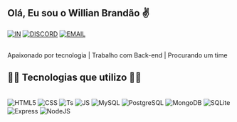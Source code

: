 ## Olá, Eu sou o Willian Brandão ✌️

[![IN](https://img.shields.io/badge/LinkedIn-0077B5?style=for-the-badge&logo=linkedin&logoColor=white)](https://www.linkedin.com/in/willian-brand%C3%A3o-796612194/)
[![DISCORD](https://img.shields.io/badge/Discord-7289DA?style=for-the-badge&logo=discord&logoColor=white)](https://discord.com/channels/913504711716507692/913504711716507696)
[![EMAIL](https://img.shields.io/badge/Gmail-D14836?style=for-the-badge&logo=gmail&logoColor=white)](https://contacts.google.com/person/c2526952530071729286?hl=pt-br)

</br>
Apaixonado por tecnologia |
Trabalho com Back-end |
Procurando um time

## 👨‍💻 Tecnologias que utilizo 🚀🤖

<div style="display: inline_block"></br>
    <img align="center" alt="HTML5" src="https://img.shields.io/badge/HTML5-E34F26?style=for-the-badge&logo=html5&logoColor=white" />
    <img align="center" alt="CSS" src="https://img.shields.io/badge/CSS3-1572B6?style=for-the-badge&logo=css3&logoColor=white" />
    <img align="center" alt="Ts" src="https://img.shields.io/badge/TypeScript-007ACC?style=for-the-badge&logo=typescript&logoColor=white" />
    <img align="center" alt="JS" src="https://img.shields.io/badge/JavaScript-323330?style=for-the-badge&logo=javascript&logoColor=F7DF1E" />
    <img align="center" alt="MySQL" src="https://img.shields.io/badge/MySQL-00000F?style=for-the-badge&logo=mysql&logoColor=white" />
    <img align="center" alt="PostgreSQL" src="https://img.shields.io/badge/PostgreSQL-316192?style=for-the-badge&logo=postgresql&logoColor=white" />
    <img align="center" alt="MongoDB" src="https://img.shields.io/badge/MongoDB-4EA94B?style=for-the-badge&logo=mongodb&logoColor=white" />
    <img align="center" alt="SQLite" src="https://img.shields.io/badge/SQLite-07405E?style=for-the-badge&logo=sqlite&logoColor=white" />
    <img align="center" alt="Express" src="https://img.shields.io/badge/Express.js-404D59?style=for-the-badge" />
    <img align="center" alt="NodeJS" src="https://img.shields.io/badge/Node.js-43853D?style=for-the-badge&logo=node.js&logoColor=whit" />
</div></br>
